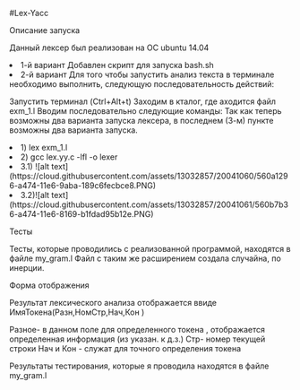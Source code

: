 #Lex-Yacc

Описание запуска

Данный лексер был реализован на ОС ubuntu 14.04

<li>1-й вариант Добавлен скрипт для запуска bash.sh
<li>2-й вариант Для того чтобы запустить анализ текста в терминале необходимо выполнить, следующую последовательность действий:

Запустить терминал (Ctrl+Alt+t)
Заходим в кталог, где аходится файл exm_1.l
Вводим последовательно следующие команды:
Так как теперь возможны два варианта запуска лексера, в последнем (3-м) пункте возможны два варианта запуска.
<li>1) lex exm_1.l
<li>2) gcc lex.yy.c -lfl -o lexer
<li>3.1) ![alt text](https://cloud.githubusercontent.com/assets/13032857/20041060/560a1296-a474-11e6-9aba-189c6fecbce8.PNG)
<li>3.2)![alt text](https://cloud.githubusercontent.com/assets/13032857/20041061/560b7b36-a474-11e6-8169-b1fdad95b12e.PNG)


Тесты

Тесты, которые проводились с реализованной программой, находятся в файле my_gram.l Файл с таким же расширением создала случайна, по инерции.

Форма отображения

Результат лексического анализа отображается ввиде ИмяТокена(Разн,НомСтр,Нач,Кон )

Разное- в данном поле для определенного токена , отображается определенная информация (из указан. к д.з.)
Стр- номер текущей строки
Нач и Кон - служат для точного определения токена

Результаты тестирования, которые я проводила находятся в файле my_gram.l
